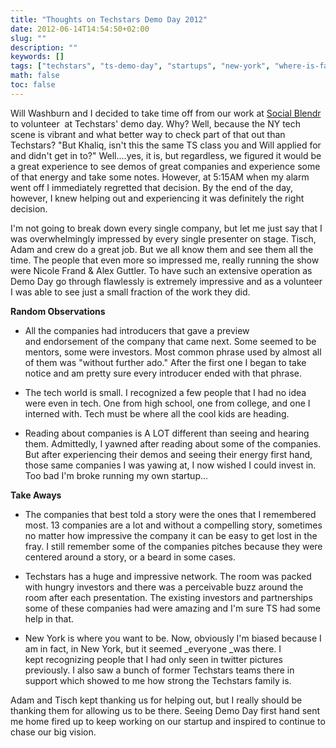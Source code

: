 ```yaml
---
title: "Thoughts on Techstars Demo Day 2012"
date: 2012-06-14T14:54:50+02:00
slug: ""
description: ""
keywords: []
tags: ["techstars", "ts-demo-day", "startups", "new-york", "where-is-fake-dave-tisch"]
math: false
toc: false
---
```


Will Washburn and I decided to take time off from our work at [Social Blendr](http://www.socialblendr.com) to volunteer &nbsp;at Techstars' demo day. Why? Well, because the NY tech scene is vibrant and what better way to check part of that out than Techstars? "But Khaliq, isn't this the same TS class you and Will applied for and didn't get in to?" Well....yes, it is, but regardless, we figured it would be a great experience to see demos of great companies and experience some of that energy and take some notes. However, at 5:15AM when my alarm went off I immediately regretted that decision. By the end of the day, however, I knew helping out and experiencing it was definitely the right decision.

I'm not going to break down every single company, but let me just say that I was overwhelmingly impressed by every single presenter on stage. Tisch, Adam and crew do a great job. But we all know them and see them all the time. The people that even more so impressed me, really running the show were Nicole Frand &amp; Alex Guttler. To have such an extensive operation as Demo Day go through flawlessly is extremely impressive and as a volunteer I was able to see just a small fraction of the work they did.

**Random Observations**

- All the companies had introducers that gave a preview and&nbsp;endorsement&nbsp;of the company that came next. Some seemed to be mentors, some were investors. Most common phrase used by almost all of them was "without further ado." After the first one I began to take notice and am pretty sure every introducer ended with that phrase.

- The tech world is small. I recognized a few people that I had no idea were even in tech. One from high school, one from college, and one I interned with. Tech must be where all the cool kids are heading.

- Reading about companies is A LOT different than seeing and hearing them. Admittedly, I yawned after reading about some of the companies. But after experiencing their demos and seeing their energy first hand, those same companies I was yawing at, I now wished I could invest in. Too bad I'm broke running my own startup...

**Take Aways**

- The companies that best told a story were the ones that I remembered most. 13 companies are a lot and without a compelling story, sometimes no matter how impressive the company it can be easy to get lost in the fray. I still remember some of the companies&nbsp;pitches&nbsp;because they were centered around a story, or a beard in some cases.

- Techstars has a huge and impressive network. The room was packed with hungry investors and there was a perceivable buzz around the room after each presentation. The&nbsp;existing&nbsp;investors and partnerships some of these companies had were amazing and I'm sure TS had some help in that.

- New York is where you want to be. Now, obviously I'm biased because I am in fact, in New York, but it seemed&nbsp;_everyone _was there. I kept&nbsp;recognizing&nbsp;people that I had only seen in twitter pictures previously. I also saw a bunch of former Techstars teams there in support which showed to me how strong the Techstars family is.

Adam and Tisch kept thanking us for helping out, but I really should be thanking them for allowing us to be there. Seeing Demo Day first hand sent me home fired up to keep working on our startup and inspired to continue to chase our big vision.

